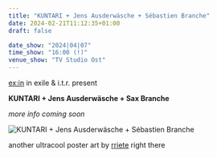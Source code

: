 ```yaml
---
title: "KUNTARI + Jens Ausderwäsche + Sébastien Branche"
date: 2024-02-21T11:12:35+01:00
draft: false

date_show: "2024|04|07"
time_show: "16:00 (!)"
venue_show: "TV Studio Ost"
---
```


[ex:in](https://iinexx.bandcamp.com) in exile & i.t.r. present

**KUNTARI + Jens Ausderwäsche + Sax Branche**

_more info coming soon_

![KUNTARI + Jens Ausderwäsche + Sébastien Branche](../../posters/2024-04-07.jpg)

another ultracool poster art by [rriete](https://www.instagram.com/rriete/) right there
